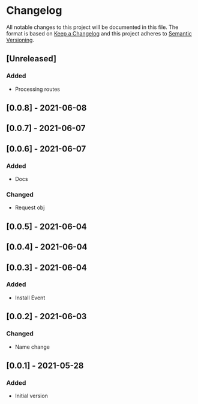 # Changelog

All notable changes to this project will be documented in this file.
The format is based on [Keep a Changelog](http://keepachangelog.com/en/1.0.0/)
and this project adheres to [Semantic Versioning](http://semver.org/spec/v2.0.0.html).

## [Unreleased]

### Added

- Processing routes

## [0.0.8] - 2021-06-08

## [0.0.7] - 2021-06-07

## [0.0.6] - 2021-06-07

### Added

- Docs

### Changed

- Request obj

## [0.0.5] - 2021-06-04

## [0.0.4] - 2021-06-04

## [0.0.3] - 2021-06-04

### Added

- Install Event

## [0.0.2] - 2021-06-03

### Changed

- Name change

## [0.0.1] - 2021-05-28

### Added

- Initial version
